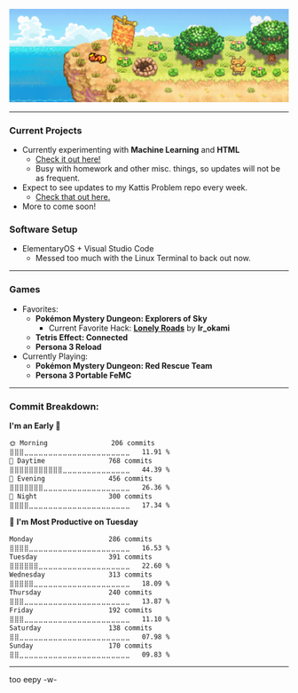 <p align = "center">
  <img src="/assets/eep.png" width = "1000" />
</p>

----

### Current Projects
 - Currently experimenting with **Machine Learning** and **HTML**
     - [Check it out here!](https://github.com/Johang727/TECSRCalc)
     - Busy with homework and other misc. things, so updates will not be as frequent. 
 - Expect to see updates to my Kattis Problem repo every week.
     - [Check that out here.](https://github.com/Johang727/ProgrammingTeam)
 - More to come soon!

### Software Setup
 - ElementaryOS + Visual Studio Code
    - Messed too much with the Linux Terminal to back out now.

----

### Games
 - Favorites:
    - **Pokémon Mystery Dungeon: Explorers of Sky**
        - Current Favorite Hack: [**Lonely Roads**](https://hacks.skytemple.org/h/lonely_roads) by **lr_okami**
    - **Tetris Effect: Connected**
    - **Persona 3 Reload**
 - Currently Playing:
    - **Pokémon Mystery Dungeon: Red Rescue Team**
    - **Persona 3 Portable FeMC**
----

### Commit Breakdown:
<!--START_SECTION:waka-->
**I'm an Early 🐤** 

```text
🌞 Morning                206 commits         ⣿⣿⣿⣀⣀⣀⣀⣀⣀⣀⣀⣀⣀⣀⣀⣀⣀⣀⣀⣀⣀⣀⣀⣀⣀   11.91 % 
🌆 Daytime                768 commits         ⣿⣿⣿⣿⣿⣿⣿⣿⣿⣿⣿⣀⣀⣀⣀⣀⣀⣀⣀⣀⣀⣀⣀⣀⣀   44.39 % 
🌃 Evening                456 commits         ⣿⣿⣿⣿⣿⣿⣿⣀⣀⣀⣀⣀⣀⣀⣀⣀⣀⣀⣀⣀⣀⣀⣀⣀⣀   26.36 % 
🌙 Night                  300 commits         ⣿⣿⣿⣿⣀⣀⣀⣀⣀⣀⣀⣀⣀⣀⣀⣀⣀⣀⣀⣀⣀⣀⣀⣀⣀   17.34 % 
```
📅 **I'm Most Productive on Tuesday** 

```text
Monday                   286 commits         ⣿⣿⣿⣿⣀⣀⣀⣀⣀⣀⣀⣀⣀⣀⣀⣀⣀⣀⣀⣀⣀⣀⣀⣀⣀   16.53 % 
Tuesday                  391 commits         ⣿⣿⣿⣿⣿⣿⣀⣀⣀⣀⣀⣀⣀⣀⣀⣀⣀⣀⣀⣀⣀⣀⣀⣀⣀   22.60 % 
Wednesday                313 commits         ⣿⣿⣿⣿⣿⣀⣀⣀⣀⣀⣀⣀⣀⣀⣀⣀⣀⣀⣀⣀⣀⣀⣀⣀⣀   18.09 % 
Thursday                 240 commits         ⣿⣿⣿⣀⣀⣀⣀⣀⣀⣀⣀⣀⣀⣀⣀⣀⣀⣀⣀⣀⣀⣀⣀⣀⣀   13.87 % 
Friday                   192 commits         ⣿⣿⣿⣀⣀⣀⣀⣀⣀⣀⣀⣀⣀⣀⣀⣀⣀⣀⣀⣀⣀⣀⣀⣀⣀   11.10 % 
Saturday                 138 commits         ⣿⣿⣀⣀⣀⣀⣀⣀⣀⣀⣀⣀⣀⣀⣀⣀⣀⣀⣀⣀⣀⣀⣀⣀⣀   07.98 % 
Sunday                   170 commits         ⣿⣿⣀⣀⣀⣀⣀⣀⣀⣀⣀⣀⣀⣀⣀⣀⣀⣀⣀⣀⣀⣀⣀⣀⣀   09.83 % 
```



<!--END_SECTION:waka-->

----

too eepy -w-
